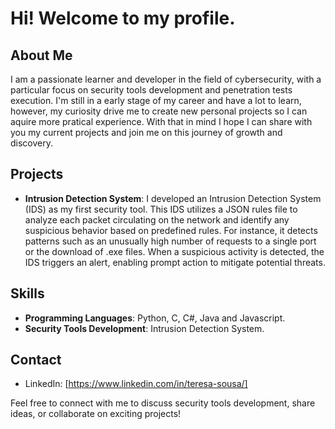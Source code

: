 # Hi! Welcome to my profile.

## About Me

I am a passionate learner and developer in the field of cybersecurity, with a particular focus on security tools development and penetration tests execution. I'm still in a early stage of my career and have a lot to learn, however, my curiosity drive me to create new personal projects so I can aquire more pratical experience. With that in mind I hope I can share with you my current projects and join me on this journey of growth and discovery.

## Projects

- **Intrusion Detection System**: I developed an Intrusion Detection System (IDS) as my first security tool. This IDS utilizes a JSON rules file to analyze each packet circulating on the network and identify any suspicious behavior based on predefined rules. For instance, it detects patterns such as an unusually high number of requests to a single port or the download of .exe files. When a suspicious activity is detected, the IDS triggers an alert, enabling prompt action to mitigate potential threats.

## Skills

- **Programming Languages**: Python, C, C#, Java and Javascript.
- **Security Tools Development**: Intrusion Detection System.

## Contact

- LinkedIn: [https://www.linkedin.com/in/teresa-sousa/]

Feel free to connect with me to discuss security tools development, share ideas, or collaborate on exciting projects!

